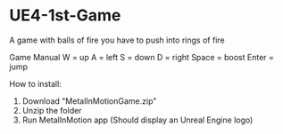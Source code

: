 # UE4-1st-Game
A game with balls of fire you have to push into rings of fire

Game Manual
W = up
A = left
S = down 
D = right
Space = boost
Enter = jump

How to install: 
1. Download "MetalInMotionGame.zip"
2. Unzip the folder
3. Run MetalInMotion app (Should display an Unreal Engine logo)
